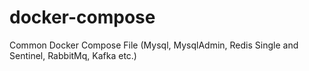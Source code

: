 # docker-compose
Common Docker Compose File (Mysql, MysqlAdmin, Redis Single and Sentinel, RabbitMq, Kafka etc.)
